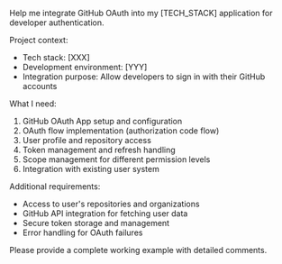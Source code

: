 Help me integrate GitHub OAuth into my [TECH_STACK] application for developer authentication.

Project context:

- Tech stack: [XXX]
- Development environment: [YYY]
- Integration purpose: Allow developers to sign in with their GitHub accounts

What I need:

1. GitHub OAuth App setup and configuration
2. OAuth flow implementation (authorization code flow)
3. User profile and repository access
4. Token management and refresh handling
5. Scope management for different permission levels
6. Integration with existing user system

Additional requirements:

- Access to user's repositories and organizations
- GitHub API integration for fetching user data
- Secure token storage and management
- Error handling for OAuth failures

Please provide a complete working example with detailed comments.
